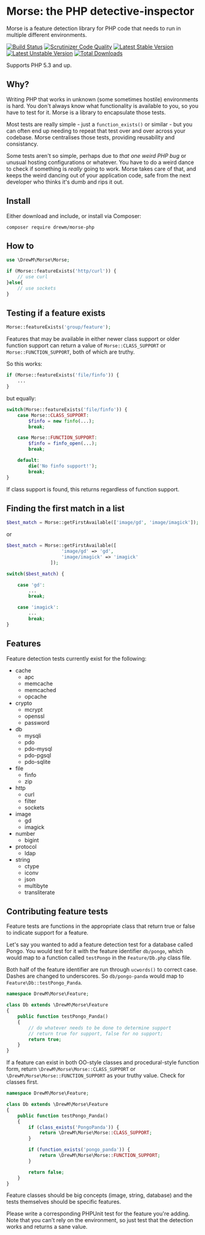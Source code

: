 # Morse: the PHP detective-inspector

Morse is a feature detection library for PHP code that needs to run in multiple different environments.

[![Build Status](https://travis-ci.org/drewm/morse-php.svg?branch=master)](https://travis-ci.org/drewm/morse-php) 
[![Scrutinizer Code Quality](https://scrutinizer-ci.com/g/drewm/morse-php/badges/quality-score.png?b=master)](https://scrutinizer-ci.com/g/drewm/morse-php/?branch=master)
[![Latest Stable Version](https://poser.pugx.org/drewm/morse-php/version)](https://packagist.org/packages/drewm/morse-php) [![Latest Unstable Version](https://poser.pugx.org/drewm/morse-php/v/unstable)](//packagist.org/packages/drewm/morse-php) [![Total Downloads](https://poser.pugx.org/drewm/morse-php/downloads)](https://packagist.org/packages/drewm/morse-php)

Supports PHP 5.3 and up.

## Why?

Writing PHP that works in unknown (some sometimes hostile) environments is hard. You don't always know what functionality is available to you, so you have to test for it. Morse is a library to encapsulate those tests.

Most tests are really simple - just a `function_exists()` or similar - but you can often end up needing to repeat that test over and over across your codebase. Morse centralises those tests, providing reusability and consistancy. 

Some tests aren't so simple, perhaps due to _that one weird PHP bug_ or unusual hosting configurations or whatever. You have to do a weird dance to check if something is _really_ going to work. Morse takes care of that, and keeps the weird dancing out of your application code, safe from the next developer who thinks it's dumb and rips it out.

## Install 

Either download and include, or install via Composer:

```
composer require drewm/morse-php
```

## How to

```php
use \DrewM\Morse\Morse;

if (Morse::featureExists('http/curl')) {
	// use curl
}else{
	// use sockets
}
```

## Testing if a feature exists

```php
Morse::featureExists('group/feature');
```

Features that may be available in either newer class support or older function support can return a value of `Morse::CLASS_SUPPORT` or `Morse::FUNCTION_SUPPORT`, both of which are truthy.

So this works:

```php
if (Morse::featureExists('file/finfo')) {
	...
}
```

but equally:

```php
switch(Morse::featureExists('file/finfo')) {
	case Morse::CLASS_SUPPORT: 
		$finfo = new finfo(...);
		break;

	case Morse::FUNCTION_SUPPORT:
		$finfo = finfo_open(...);
		break;

	default:
		die('No finfo support!');
		break;
}
```

If class support is found, this returns regardless of function support.


## Finding the first match in a list

```php
$best_match = Morse::getFirstAvailable(['image/gd', 'image/imagick']);
```

or

```php
$best_match = Morse::getFirstAvailable([
					'image/gd' => 'gd', 
					'image/imagick' => 'imagick'
				]);

switch($best_match) {

	case 'gd':
		...
		break;

	case 'imagick':
		...
		break;
}
```

## Features

Feature detection tests currently exist for the following:

- cache
	- apc
	- memcache
	- memcached
	- opcache
- crypto
	- mcrypt
	- openssl
	- password
- db
	- mysqli
	- pdo
	- pdo-mysql
	- pdo-pgsql
	- pdo-sqlite
- file
	- finfo
	- zip
- http
	- curl
	- filter
	- sockets
- image
	- gd
	- imagick
- number
	- bigint
- protocol
	- ldap
- string
	- ctype
	- iconv
	- json
	- multibyte
	- transliterate

## Contributing feature tests

Feature tests are functions in the appropriate class that return true or false to indicate support for a feature.

Let's say you wanted to add a feature detection test for a database called Pongo. You would test for it with the feature identifier `db/pongo`, which would map to a function called `testPongo` in the `Feature/Db.php` class file.

Both half of the feature identifier are run through `ucwords()` to correct case. Dashes are changed to underscores. So `db/pongo-panda` would map to `Feature\Db::testPongo_Panda`.

```php
namespace DrewM\Morse\Feature;

class Db extends \DrewM\Morse\Feature
{
	public function testPongo_Panda()
	{
		// do whatever needs to be done to determine support
		// return true for support, false for no support;
		return true;
	}
}
```

If a feature can exist in both OO-style classes and procedural-style function form, return `\DrewM\Morse\Morse::CLASS_SUPPORT` or `\DrewM\Morse\Morse::FUNCTION_SUPPORT` as your truthy value. Check for classes first.

```php
namespace DrewM\Morse\Feature;

class Db extends \DrewM\Morse\Feature
{
	public function testPongo_Panda()
	{
		if (class_exists('PongoPanda')) {
			return \DrewM\Morse\Morse::CLASS_SUPPORT;
		}

		if (function_exists('pongo_panda')) {
			return \DrewM\Morse\Morse::FUNCTION_SUPPORT;	
		}

		return false;
	}
}
```

Feature classes should be big concepts (image, string, database) and the tests themselves should be specific features.

Please write a corresponding PHPUnit test for the feature you're adding. Note that you can't rely on the environment, so just test that the detection works and returns a sane value.

